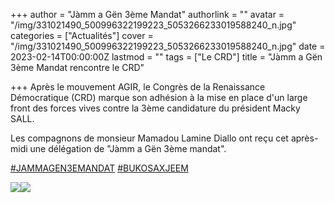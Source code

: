 +++
author = "Jàmm a Gën 3ème Mandat"
authorlink = ""
avatar = "/img/331021490_500996322199223_5053266233019588240_n.jpg"
categories = ["Actualités"]
cover = "/img/331021490_500996322199223_5053266233019588240_n.jpg"
date = 2023-02-14T00:00:00Z
lastmod = ""
tags = ["Le CRD"]
title = "Jàmm a Gën 3ème Mandat rencontre le CRD"

+++
Après le mouvement AGIR, le Congrès de la Renaissance Démocratique (CRD) marque son adhésion à la mise en place d'un large front des forces vives contre la 3ème candidature du président Macky SALL.

Les compagnons de monsieur Mamadou Lamine Diallo ont reçu cet après-midi une délégation de "Jàmm a Gën 3ème mandat".

[#JAMMAGEN3EMANDAT](https://www.facebook.com/hashtag/jammagen3emandat?__eep__=6&__cft__\[0\]=AZWSsfsTIVa0bj6w4S6sBI2IA_cee9hUviVHjMXl5OslxQTOJoVapLvHTnROHinqZF1cPraW-ZlZlz_bz4DprmzxJH79sb5Gb3xcs5kTp06vwf-uwD79fs1Z_jmCqaev5m9X452MB8ZRy9xZtebYBI9xYLdBivVZvzn2VXwteK9dVXu7gmFT8G1YDKfx0Pxzlg4&__tn__=*NK-R) [#BUKOSAXJEEM](https://www.facebook.com/hashtag/bukosaxjeem?__eep__=6&__cft__\[0\]=AZWSsfsTIVa0bj6w4S6sBI2IA_cee9hUviVHjMXl5OslxQTOJoVapLvHTnROHinqZF1cPraW-ZlZlz_bz4DprmzxJH79sb5Gb3xcs5kTp06vwf-uwD79fs1Z_jmCqaev5m9X452MB8ZRy9xZtebYBI9xYLdBivVZvzn2VXwteK9dVXu7gmFT8G1YDKfx0Pxzlg4&__tn__=*NK-R)

![](/img/331001962_1926258934382075_7182204330612525921_n.jpg)![](/img/331340658_2498896403613613_7223447738282191363_n.jpg)